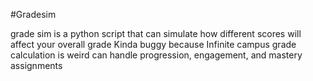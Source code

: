 #Gradesim

grade sim is a python script that can simulate how different scores will affect your overall grade
Kinda buggy because Infinite campus grade calculation is weird
can handle progression, engagement, and mastery assignments
